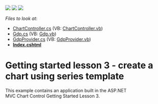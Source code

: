 <!-- default badges list -->
![](https://img.shields.io/endpoint?url=https://codecentral.devexpress.com/api/v1/VersionRange/128572388/16.2.3%2B)
[![](https://img.shields.io/badge/Open_in_DevExpress_Support_Center-FF7200?style=flat-square&logo=DevExpress&logoColor=white)](https://supportcenter.devexpress.com/ticket/details/T288932)
[![](https://img.shields.io/badge/📖_How_to_use_DevExpress_Examples-e9f6fc?style=flat-square)](https://docs.devexpress.com/GeneralInformation/403183)
<!-- default badges end -->
<!-- default file list -->
*Files to look at*:

* [ChartController.cs](./CS/GettingStarted3/Controllers/ChartController.cs) (VB: [ChartController.vb](./VB/GettingStarted3/Controllers/ChartController.vb))
* [Gdp.cs](./CS/GettingStarted3/Models/Gdp.cs) (VB: [Gdp.vb](./VB/GettingStarted3/Models/Gdp.vb))
* [GdpProvider.cs](./CS/GettingStarted3/Models/GdpProvider.cs) (VB: [GdpProvider.vb](./VB/GettingStarted3/Models/GdpProvider.vb))
* **[Index.cshtml](./CS/GettingStarted3/Views/Chart/Index.cshtml)**
<!-- default file list end -->
# Getting started lesson 3 -  create a chart using series template


This example contains an application built in the ASP.NET MVC Chart Control Getting Started Lesson 3.

<br/>


